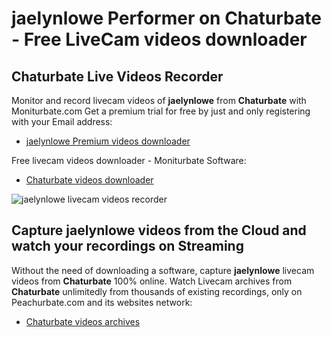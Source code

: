 # jaelynlowe Performer on Chaturbate - Free LiveCam videos downloader

## Chaturbate Live Videos Recorder

Monitor and record livecam videos of **jaelynlowe** from **Chaturbate** with Moniturbate.com
Get a premium trial for free by just and only registering with your Email address:
* [jaelynlowe Premium videos downloader](https://moniturbate.com/request-demo-licence-key.html)

Free livecam videos downloader - Moniturbate Software:
* [Chaturbate videos downloader](https://moniturbate.com/moniturbate-download-software.html)

![jaelynlowe livecam videos recorder](https://peachurnet.com/templates/moniturbate-software.png)


## Capture jaelynlowe videos from the Cloud and watch your recordings on Streaming

Without the need of downloading a software, capture **jaelynlowe** livecam videos from **Chaturbate** 100% online.
Watch Livecam archives from **Chaturbate** unlimitedly from thousands of existing recordings, only on Peachurbate.com and its websites network:
* [Chaturbate videos archives](https://peachurnet.com/)